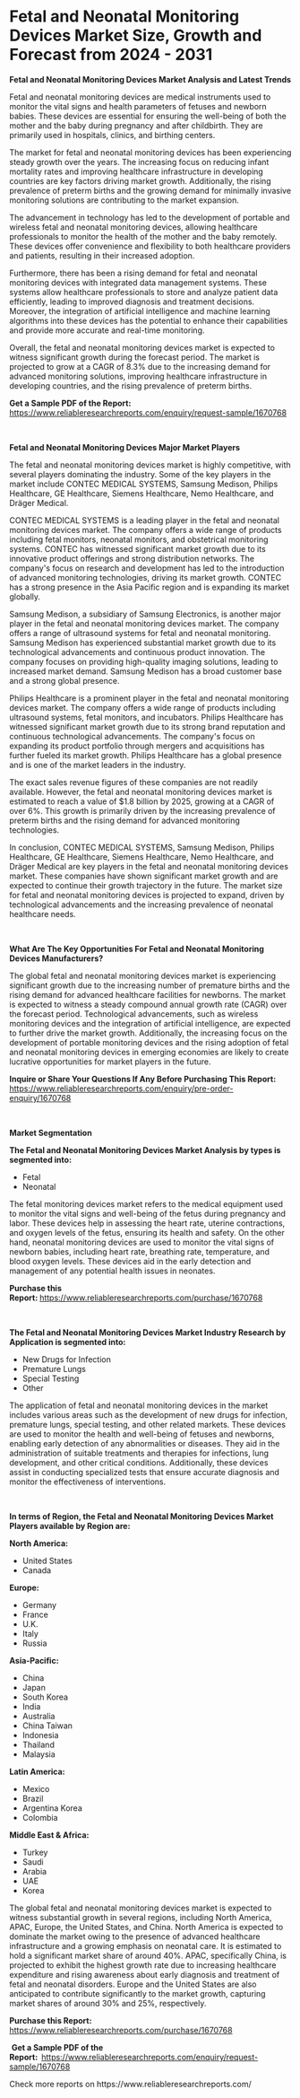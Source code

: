 <p><h1>Fetal and Neonatal Monitoring Devices Market Size, Growth and Forecast from 2024 - 2031</h1></p><p><strong>Fetal and Neonatal Monitoring Devices Market Analysis and Latest Trends</strong></p>
<p><p>Fetal and neonatal monitoring devices are medical instruments used to monitor the vital signs and health parameters of fetuses and newborn babies. These devices are essential for ensuring the well-being of both the mother and the baby during pregnancy and after childbirth. They are primarily used in hospitals, clinics, and birthing centers.</p><p>The market for fetal and neonatal monitoring devices has been experiencing steady growth over the years. The increasing focus on reducing infant mortality rates and improving healthcare infrastructure in developing countries are key factors driving market growth. Additionally, the rising prevalence of preterm births and the growing demand for minimally invasive monitoring solutions are contributing to the market expansion.</p><p>The advancement in technology has led to the development of portable and wireless fetal and neonatal monitoring devices, allowing healthcare professionals to monitor the health of the mother and the baby remotely. These devices offer convenience and flexibility to both healthcare providers and patients, resulting in their increased adoption.</p><p>Furthermore, there has been a rising demand for fetal and neonatal monitoring devices with integrated data management systems. These systems allow healthcare professionals to store and analyze patient data efficiently, leading to improved diagnosis and treatment decisions. Moreover, the integration of artificial intelligence and machine learning algorithms into these devices has the potential to enhance their capabilities and provide more accurate and real-time monitoring.</p><p>Overall, the fetal and neonatal monitoring devices market is expected to witness significant growth during the forecast period. The market is projected to grow at a CAGR of 8.3% due to the increasing demand for advanced monitoring solutions, improving healthcare infrastructure in developing countries, and the rising prevalence of preterm births.</p></p>
<p><strong>Get a Sample PDF of the Report:&nbsp;</strong> <a href="https://www.reliableresearchreports.com/enquiry/request-sample/1670768">https://www.reliableresearchreports.com/enquiry/request-sample/1670768</a></p>
<p>&nbsp;</p>
<p><strong>Fetal and Neonatal Monitoring Devices Major Market Players</strong></p>
<p><p>The fetal and neonatal monitoring devices market is highly competitive, with several players dominating the industry. Some of the key players in the market include CONTEC MEDICAL SYSTEMS, Samsung Medison, Philips Healthcare, GE Healthcare, Siemens Healthcare, Nemo Healthcare, and Dräger Medical.</p><p>CONTEC MEDICAL SYSTEMS is a leading player in the fetal and neonatal monitoring devices market. The company offers a wide range of products including fetal monitors, neonatal monitors, and obstetrical monitoring systems. CONTEC has witnessed significant market growth due to its innovative product offerings and strong distribution networks. The company's focus on research and development has led to the introduction of advanced monitoring technologies, driving its market growth. CONTEC has a strong presence in the Asia Pacific region and is expanding its market globally.</p><p>Samsung Medison, a subsidiary of Samsung Electronics, is another major player in the fetal and neonatal monitoring devices market. The company offers a range of ultrasound systems for fetal and neonatal monitoring. Samsung Medison has experienced substantial market growth due to its technological advancements and continuous product innovation. The company focuses on providing high-quality imaging solutions, leading to increased market demand. Samsung Medison has a broad customer base and a strong global presence.</p><p>Philips Healthcare is a prominent player in the fetal and neonatal monitoring devices market. The company offers a wide range of products including ultrasound systems, fetal monitors, and incubators. Philips Healthcare has witnessed significant market growth due to its strong brand reputation and continuous technological advancements. The company's focus on expanding its product portfolio through mergers and acquisitions has further fueled its market growth. Philips Healthcare has a global presence and is one of the market leaders in the industry.</p><p>The exact sales revenue figures of these companies are not readily available. However, the fetal and neonatal monitoring devices market is estimated to reach a value of $1.8 billion by 2025, growing at a CAGR of over 6%. This growth is primarily driven by the increasing prevalence of preterm births and the rising demand for advanced monitoring technologies.</p><p>In conclusion, CONTEC MEDICAL SYSTEMS, Samsung Medison, Philips Healthcare, GE Healthcare, Siemens Healthcare, Nemo Healthcare, and Dräger Medical are key players in the fetal and neonatal monitoring devices market. These companies have shown significant market growth and are expected to continue their growth trajectory in the future. The market size for fetal and neonatal monitoring devices is projected to expand, driven by technological advancements and the increasing prevalence of neonatal healthcare needs.</p></p>
<p>&nbsp;</p>
<p><strong>What Are The Key Opportunities For Fetal and Neonatal Monitoring Devices Manufacturers?</strong></p>
<p><p>The global fetal and neonatal monitoring devices market is experiencing significant growth due to the increasing number of premature births and the rising demand for advanced healthcare facilities for newborns. The market is expected to witness a steady compound annual growth rate (CAGR) over the forecast period. Technological advancements, such as wireless monitoring devices and the integration of artificial intelligence, are expected to further drive the market growth. Additionally, the increasing focus on the development of portable monitoring devices and the rising adoption of fetal and neonatal monitoring devices in emerging economies are likely to create lucrative opportunities for market players in the future.</p></p>
<p><strong>Inquire or Share Your Questions If Any Before Purchasing This Report:</strong> <a href="https://www.reliableresearchreports.com/enquiry/pre-order-enquiry/1670768">https://www.reliableresearchreports.com/enquiry/pre-order-enquiry/1670768</a></p>
<p>&nbsp;</p>
<p><strong>Market Segmentation</strong></p>
<p><strong>The Fetal and Neonatal Monitoring Devices Market Analysis by types is segmented into:</strong></p>
<p><ul><li>Fetal</li><li>Neonatal</li></ul></p>
<p><p>The fetal monitoring devices market refers to the medical equipment used to monitor the vital signs and well-being of the fetus during pregnancy and labor. These devices help in assessing the heart rate, uterine contractions, and oxygen levels of the fetus, ensuring its health and safety. On the other hand, neonatal monitoring devices are used to monitor the vital signs of newborn babies, including heart rate, breathing rate, temperature, and blood oxygen levels. These devices aid in the early detection and management of any potential health issues in neonates.</p></p>
<p><strong>Purchase this Report:&nbsp;</strong><a href="https://www.reliableresearchreports.com/purchase/1670768">https://www.reliableresearchreports.com/purchase/1670768</a></p>
<p>&nbsp;</p>
<p><strong>The Fetal and Neonatal Monitoring Devices Market Industry Research by Application is segmented into:</strong></p>
<p><ul><li>New Drugs for Infection</li><li>Premature Lungs</li><li>Special Testing</li><li>Other</li></ul></p>
<p><p>The application of fetal and neonatal monitoring devices in the market includes various areas such as the development of new drugs for infection, premature lungs, special testing, and other related markets. These devices are used to monitor the health and well-being of fetuses and newborns, enabling early detection of any abnormalities or diseases. They aid in the administration of suitable treatments and therapies for infections, lung development, and other critical conditions. Additionally, these devices assist in conducting specialized tests that ensure accurate diagnosis and monitor the effectiveness of interventions.</p></p>
<p>&nbsp;</p>
<p><strong>In terms of Region, the Fetal and Neonatal Monitoring Devices Market Players available by Region are:</strong></p>
<p>
    <p> <strong> North America: </strong>
        <ul>
            <li>United States</li>
            <li>Canada</li>
        </ul>
        </p> 
    <p> <strong> Europe: </strong>
        <ul>
            <li>Germany</li>
            <li>France</li>
            <li>U.K.</li>
            <li>Italy</li>
            <li>Russia</li>
        </ul>
        </p> 
    <p> <strong> Asia-Pacific: </strong>
        <ul>
            <li>China</li>
            <li>Japan</li>
            <li>South Korea</li>
            <li>India</li>
            <li>Australia</li>
            <li>China Taiwan</li>
            <li>Indonesia</li>
            <li>Thailand</li>
            <li>Malaysia</li>
        </ul>
        </p> 
    <p> <strong> Latin America: </strong>
        <ul>
            <li>Mexico</li>
            <li>Brazil</li>
            <li>Argentina Korea</li>
            <li>Colombia</li>
        </ul>
        </p> 
    <p> <strong> Middle East & Africa: </strong>
        <ul>
            <li>Turkey</li>
            <li>Saudi</li>
            <li>Arabia</li>
            <li>UAE</li>
            <li>Korea</li>
        </ul>
    </p>
    </p>
<p><p>The global fetal and neonatal monitoring devices market is expected to witness substantial growth in several regions, including North America, APAC, Europe, the United States, and China. North America is expected to dominate the market owing to the presence of advanced healthcare infrastructure and a growing emphasis on neonatal care. It is estimated to hold a significant market share of around 40%. APAC, specifically China, is projected to exhibit the highest growth rate due to increasing healthcare expenditure and rising awareness about early diagnosis and treatment of fetal and neonatal disorders. Europe and the United States are also anticipated to contribute significantly to the market growth, capturing market shares of around 30% and 25%, respectively.</p></p>
<p><strong>Purchase this Report: </strong><a href="https://www.reliableresearchreports.com/purchase/1670768">https://www.reliableresearchreports.com/purchase/1670768</a></p>
<p>&nbsp;<strong>Get a Sample PDF of the Report:&nbsp;&nbsp;</strong><a href="https://www.reliableresearchreports.com/enquiry/request-sample/1670768">https://www.reliableresearchreports.com/enquiry/request-sample/1670768</a></p>
<p><strong></strong></p>
<p>Check more reports on https://www.reliableresearchreports.com/</p>